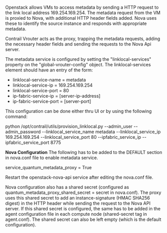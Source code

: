 Openstack allows VMs to access metadata by sending a HTTP request to the link local address 169.254.169.254. The metadata request from the VM is proxied to Nova, with additional HTTP header fields added. Nova uses these to identify the source instance and responds with appropriate metadata.

Contrail Vrouter acts as the proxy, trapping the metadata requests, adding the necessary header fields and sending the requests to the Nova Api server.

The metadata service is configured by setting the "linklocal-services" property on the "global-vrouter-config" object. The linklocal-services element should have an entry of the form:
 - linklocal-service-name = metadata
 - linklocal-service-ip = 169.254.169.254
 - linklocal-service-port = 80
 - ip-fabric-service-ip = [server-ip-address]
 - ip-fabric-service-port = [server-port]

This configuration can be done either thru UI or by using the following command:

python /opt/contrail/utils/provision_linklocal.py --admin_user <user> --admin_password <passwd> 
--linklocal_service_name metadata --linklocal_service_ip 169.254.169.254 --linklocal_service_port 80 
--ipfabric_service_ip <nova-api-server-ip> --ipfabric_service_port 8775

**Nova Configuration**
The following has to be added to the DEFAULT section in nova.conf file to enable metadata service.

service_quantum_metadata_proxy = True

Restart the openstack-nova-api service after editing the nova.conf file.

Nova configuration also has a shared secret (configured as quantum_metadata_proxy_shared_secret = secret in nova.conf). The proxy uses this shared secret to add an instance-signature (HMAC SHA256 digest) in the HTTP header while sending the request to the Nova API server. If this shared secret is configured, the same has to be added in the agent configuration file in each compute node (shared-secret tag in agent.conf). The shared secret can also be left empty (which is the default configuration).